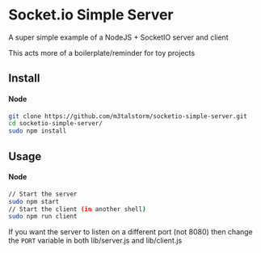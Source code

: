 # Socket.io Simple Server

A super simple example of a NodeJS + SocketIO server and client

This acts more of a boilerplate/reminder for toy projects


## Install

#### Node

~~~ bash
git clone https://github.com/m3talstorm/socketio-simple-server.git
cd socketio-simple-server/
sudo npm install
~~~

## Usage

#### Node

~~~ bash
// Start the server
sudo npm start
// Start the client (in another shell)
sudo npm run client

~~~

If you want the server to listen on a different port (not 8080) then change the `PORT` variable in both lib/server.js and lib/client.js
